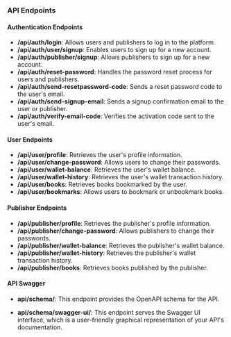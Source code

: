 ### API Endpoints

#### Authentication Endpoints

- **/api/auth/login**: Allows users and publishers to log in to the platform.
- **/api/auth/user/signup**: Enables users to sign up for a new account.
- **/api/auth/publisher/signup**: Allows publishers to sign up for a new account.
- **/api/auth/reset-password**: Handles the password reset process for users and publishers.
- **/api/auth/send-resetpassword-code**: Sends a reset password code to the user's email.
- **/api/auth/send-signup-email**: Sends a signup confirmation email to the user or publisher.
- **/api/auth/verify-email-code**: Verifies the activation code sent to the user's email.

#### User Endpoints

- **/api/user/profile**: Retrieves the user's profile information.
- **/api/user/change-password**: Allows users to change their passwords.
- **/api/user/wallet-balance**: Retrieves the user's wallet balance.
- **/api/user/wallet-history**: Retrieves the user's wallet transaction history.
- **/api/user/books**: Retrieves books bookmarked by the user.
- **/api/user/bookmarks**: Allows users to bookmark or unbookmark books.
  
#### Publisher Endpoints

- **/api/publisher/profile**: Retrieves the publisher's profile information.
- **/api/publisher/change-password**: Allows publishers to change their passwords.
- **/api/publisher/wallet-balance**: Retrieves the publisher's wallet balance.
- **/api/publisher/wallet-history**: Retrieves the publisher's wallet transaction history.
- **/api/publisher/books**: Retrieves books published by the publisher.

#### API Swagger
- **api/schema/**: This endpoint provides the OpenAPI schema for the API.

- **api/schema/swagger-ui/**: This endpoint serves the Swagger UI interface, which is a user-friendly graphical representation of your API's documentation.
